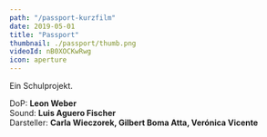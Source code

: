 ```yaml
---
path: "/passport-kurzfilm"
date: 2019-05-01
title: "Passport"
thumbnail: ./passport/thumb.png
videoId: nB0XOCKwRwg
icon: aperture
---
```


Ein Schulprojekt.

DoP: **Leon Weber**\
Sound: **Luis Aguero Fischer**\
Darsteller: **Carla Wieczorek, Gilbert Boma Atta, Verónica Vicente**
